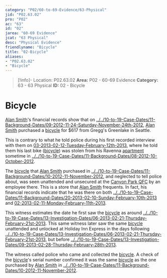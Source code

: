 ```yaml
---
category: "P02/60-to-69-Evidence/63-Physical"
jid: "P02.63.02"
pro: "P02"
ac: "63"
id: "02"
jarea: "60-69 Evidence"
jcat: "63 Physical"
desc: "Physical Evidence"
friendlyname: "Bicycle"
title: "02-Bicycle"
aliases: 
- "P02.63.02"
- "Bicycle"
---
```

>[!info]- Location: P02.63.02
>**Area:** P02 - 60-69 Evidence
>**Category:** 63 - 63 Physical
>**ID:** 02 - Bicycle

# Bicycle

[Alan Smith](../../70-to-79-People/72-Suspects-and-People-of-Interest/02-Alan-Smith.md)'s financial records show that on [../../10-to-19-Case-Dates/11-Background-Dates/09-2012-11-24-Saturday-November-24th-2012](../../10-to-19-Case-Dates/11-Background-Dates/09-2012-11-24-Saturday-November-24th-2012.md), [Alan Smith](../../70-to-79-People/72-Suspects-and-People-of-Interest/02-Alan-Smith.md) purchased a [bicycle](../../60-to-69-Evidence/63-Physical/02-Bicycle.md) for $617 from Gregg's Greenlake in Seattle.

This is contrary to what he told police during his first recorded interview with them on [03-2013-02-12-Tuesday-February-12th-2013](../../10-to-19-Case-Dates/12-Crime-Dates/03-2013-02-12-Tuesday-February-12th-2013.md), where he told them his last bike ([bicycle](../../60-to-69-Evidence/63-Physical/02-Bicycle.md)) was stolen from his Ravenna [apartment](../../50-to-59-Investigation/52-Key-Locations/06-Apartment.md) sometime in [../../10-to-19-Case-Dates/11-Background-Dates/08-2012-10-October-2012](../../10-to-19-Case-Dates/11-Background-Dates/08-2012-10-October-2012.md).

The [bicycle](../../60-to-69-Evidence/63-Physical/02-Bicycle.md) that [Alan Smith](../../70-to-79-People/72-Suspects-and-People-of-Interest/02-Alan-Smith.md) purchased in [../../10-to-19-Case-Dates/11-Background-Dates/10-2012-11-November-2012](../../10-to-19-Case-Dates/11-Background-Dates/10-2012-11-November-2012.md), and neglected to tell police about, was seen unattended and unsecured at the [Canyon Park QFC](../../50-to-59-Investigation/52-Key-Locations/03-Canyon-Park-QFC.md) by an employee there. This is a store that [Alan Smith](../../70-to-79-People/72-Suspects-and-People-of-Interest/02-Alan-Smith.md) frequents. In fact, his financial records indicate that he was there on both [../../10-to-19-Case-Dates/11-Background-Dates/20-2013-02-10-Sunday-February-10th-2013](../../10-to-19-Case-Dates/11-Background-Dates/20-2013-02-10-Sunday-February-10th-2013.md) and [02-2013-02-11-Monday-February-11th-2013](../../10-to-19-Case-Dates/12-Crime-Dates/02-2013-02-11-Monday-February-11th-2013.md).

This witness estimates the date he first saw the [bicycle](../../60-to-69-Evidence/63-Physical/02-Bicycle.md) as around [../../10-to-19-Case-Dates/13-Investigation-Dates/06-2013-02-21-Thursday-February-21st-2013](../../10-to-19-Case-Dates/13-Investigation-Dates/06-2013-02-21-Thursday-February-21st-2013.md). This same witness later saw the same [bicycle](../../60-to-69-Evidence/63-Physical/02-Bicycle.md) unattended and unlocked at Holiday Inn Express in the days following [../../10-to-19-Case-Dates/13-Investigation-Dates/06-2013-02-21-Thursday-February-21st-2013](../../10-to-19-Case-Dates/13-Investigation-Dates/06-2013-02-21-Thursday-February-21st-2013.md), but before [../../10-to-19-Case-Dates/13-Investigation-Dates/09-2013-02-28-Thursday-February-28th-2013](../../10-to-19-Case-Dates/13-Investigation-Dates/09-2013-02-28-Thursday-February-28th-2013.md).

The witness called police who came and collected the [bicycle](../../60-to-69-Evidence/63-Physical/02-Bicycle.md). A check of the [bicycle](../../60-to-69-Evidence/63-Physical/02-Bicycle.md)'s serial number confirmed it was the same [bicycle](../../60-to-69-Evidence/63-Physical/02-Bicycle.md) as the one purchased by [Alan Smith](../../70-to-79-People/72-Suspects-and-People-of-Interest/02-Alan-Smith.md) in [../../10-to-19-Case-Dates/11-Background-Dates/10-2012-11-November-2012](../../10-to-19-Case-Dates/11-Background-Dates/10-2012-11-November-2012.md).
